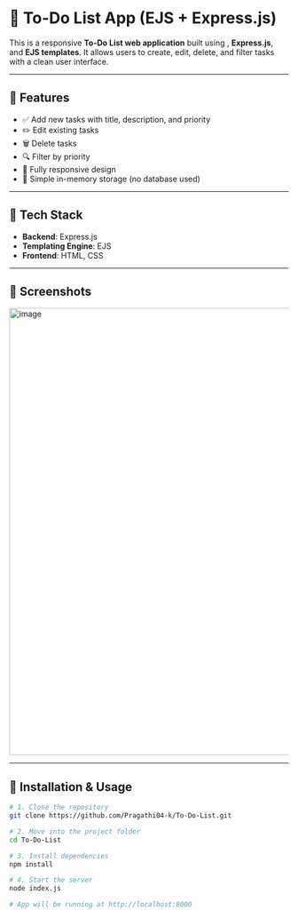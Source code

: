 # 📝 To-Do List App (EJS + Express.js)

This is a responsive **To-Do List web application** built using , **Express.js**, and **EJS templates**. It allows users to create, edit, delete, and filter tasks with a clean user interface.

---

## 🚀 Features

- ✅ Add new tasks with title, description, and priority
- ✏️ Edit existing tasks
- 🗑️ Delete tasks
- 🔍 Filter by priority
- 📱 Fully responsive design
- 🧠 Simple in-memory storage (no database used)

---

## 📁 Tech Stack

- **Backend**: Express.js
- **Templating Engine**: EJS
- **Frontend**: HTML, CSS

---

## 📸 Screenshots

<img width="1374" height="805" alt="image" src="https://github.com/user-attachments/assets/24df30cc-b910-41d6-8778-1366279fa593" />


---

## 🔧 Installation & Usage

```bash
# 1. Clone the repository
git clone https://github.com/Pragathi04-k/To-Do-List.git

# 2. Move into the project folder
cd To-Do-List

# 3. Install dependencies
npm install

# 4. Start the server
node index.js

# App will be running at http://localhost:8000
